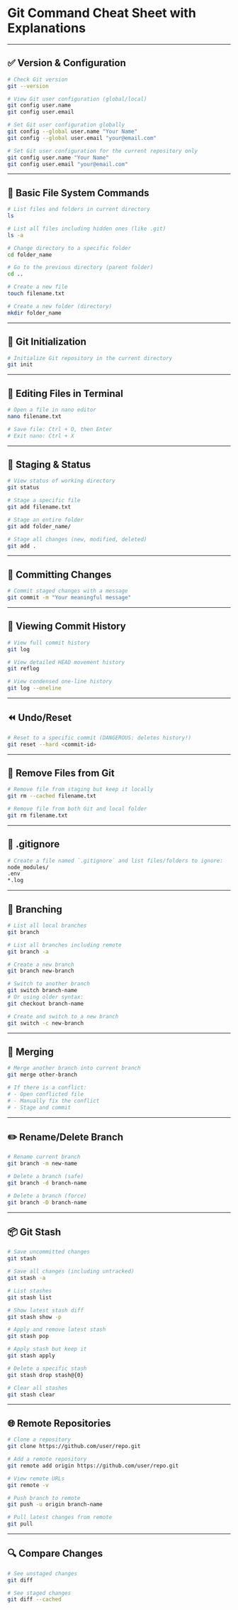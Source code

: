 # Git Command Cheat Sheet with Explanations

---

## ✅ Version & Configuration

```bash
# Check Git version
git --version

# View Git user configuration (global/local)
git config user.name
git config user.email

# Set Git user configuration globally
git config --global user.name "Your Name"
git config --global user.email "your@email.com"

# Set Git user configuration for the current repository only
git config user.name "Your Name"
git config user.email "your@email.com"
```

---

## 📁 Basic File System Commands

```bash
# List files and folders in current directory
ls

# List all files including hidden ones (like .git)
ls -a

# Change directory to a specific folder
cd folder_name

# Go to the previous directory (parent folder)
cd ..

# Create a new file
touch filename.txt

# Create a new folder (directory)
mkdir folder_name
```

---

## 🔧 Git Initialization

```bash
# Initialize Git repository in the current directory
git init
```

---

## 📝 Editing Files in Terminal

```bash
# Open a file in nano editor
nano filename.txt

# Save file: Ctrl + O, then Enter
# Exit nano: Ctrl + X
```

---

## 🚥 Staging & Status

```bash
# View status of working directory
git status

# Stage a specific file
git add filename.txt

# Stage an entire folder
git add folder_name/

# Stage all changes (new, modified, deleted)
git add .
```

---

## 💾 Committing Changes

```bash
# Commit staged changes with a message
git commit -m "Your meaningful message"
```

---

## 📜 Viewing Commit History

```bash
# View full commit history
git log

# View detailed HEAD movement history
git reflog

# View condensed one-line history
git log --oneline
```

---

## ⏪ Undo/Reset

```bash
# Reset to a specific commit (DANGEROUS: deletes history!)
git reset --hard <commit-id>
```

---

## 🧹 Remove Files from Git

```bash
# Remove file from staging but keep it locally
git rm --cached filename.txt

# Remove file from both Git and local folder
git rm filename.txt
```

---

## 🚫 .gitignore

```bash
# Create a file named `.gitignore` and list files/folders to ignore:
node_modules/
.env
*.log
```

---

## 🌿 Branching

```bash
# List all local branches
git branch

# List all branches including remote
git branch -a

# Create a new branch
git branch new-branch

# Switch to another branch
git switch branch-name
# Or using older syntax:
git checkout branch-name

# Create and switch to a new branch
git switch -c new-branch
```

---

## 🔀 Merging

```bash
# Merge another branch into current branch
git merge other-branch

# If there is a conflict:
# - Open conflicted file
# - Manually fix the conflict
# - Stage and commit
```

---

## ✏️ Rename/Delete Branch

```bash
# Rename current branch
git branch -m new-name

# Delete a branch (safe)
git branch -d branch-name

# Delete a branch (force)
git branch -D branch-name
```

---

## 📦 Git Stash

```bash
# Save uncommitted changes
git stash

# Save all changes (including untracked)
git stash -a

# List stashes
git stash list

# Show latest stash diff
git stash show -p

# Apply and remove latest stash
git stash pop

# Apply stash but keep it
git stash apply

# Delete a specific stash
git stash drop stash@{0}

# Clear all stashes
git stash clear
```

---

## 🌐 Remote Repositories

```bash
# Clone a repository
git clone https://github.com/user/repo.git

# Add a remote repository
git remote add origin https://github.com/user/repo.git

# View remote URLs
git remote -v

# Push branch to remote
git push -u origin branch-name

# Pull latest changes from remote
git pull
```

---

## 🔍 Compare Changes

```bash
# See unstaged changes
git diff

# See staged changes
git diff --cached
```


